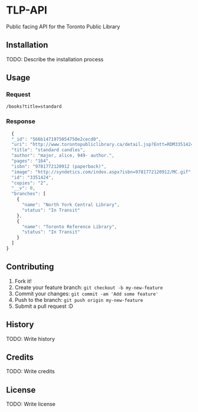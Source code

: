 # TLP-API
Public facing API for the Toronto Public Library
## Installation
TODO: Describe the installation process
## Usage

### Request
`/books?title=standard`
### Response
``` javascript
  {
  "_id": "566b1471975054750e2cecd0",
  "uri": "http://www.torontopubliclibrary.ca/detail.jsp?Entt=RDM3351424&R=3351424",
  "title": "standard candles",
  "author": "major, alice, 949- author.",
  "pages": "164",
  "isbn": "9781772120912 (paperback)",
  "image": "http://syndetics.com/index.aspx?isbn=9781772120912/MC.gif",
  "id": "3351424",
  "copies": "2",
  "__v": 0,
  "branches": [
    {
      "name": "North York Central Library",
      "status": "In Transit"
    },
    {
      "name": "Toronto Reference Library",
      "status": "In Transit"
    }
  ]
}
```




## Contributing
1. Fork it!
2. Create your feature branch: `git checkout -b my-new-feature`
3. Commit your changes: `git commit -am 'Add some feature'`
4. Push to the branch: `git push origin my-new-feature`
5. Submit a pull request :D

## History
TODO: Write history
## Credits
TODO: Write credits
## License
TODO: Write license
